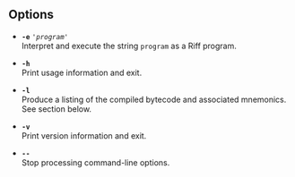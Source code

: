 ## Options

- **`-e`** *`'program'`*<br>
Interpret and execute the string `program` as a Riff program.

- **`-h`**<br>
Print usage information and exit.

- **`-l`**<br>
Produce a listing of the compiled bytecode and associated mnemonics.
See section below.

- **`-v`**<br>
Print version information and exit.

- **`--`**<br>
Stop processing command-line options.
